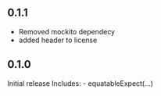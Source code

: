 ## 0.1.1
- Removed mockito dependecy
- added header to license

## 0.1.0
Initial release
Includes: 
    - equatableExpect(...)